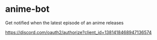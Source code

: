 # anime-bot
Get notified when the latest episode of an anime releases


https://discord.com/oauth2/authorize?client_id=1381418468947136574
